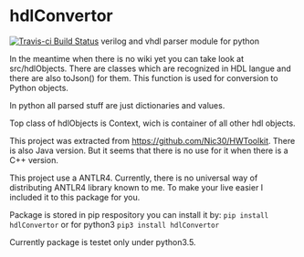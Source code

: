 # hdlConvertor
[![Travis-ci Build Status](https://travis-ci.org/Nic30/hdlConvertor.png?branch=master)](https://travis-ci.org/Nic30/hdlConvertor)
verilog and vhdl parser module for python

In the meantime when there is no wiki yet you can take look at src/hdlObjects.
There are classes which are recognized in HDL langue and there are also toJson() for them.
This function is used for conversion to Python objects.

In python all parsed stuff are just dictionaries and values.

Top class of hdlObjects is Context, wich is container of all other hdl objects.

This project was extracted from https://github.com/Nic30/HWToolkit.
There is also Java version. But it seems that there is no use for it when there is a C++ version.

This project use a ANTLR4. Currently, there is no universal way of distributing ANTLR4 library known to me.
To make your live easier I included it to this package for you.


Package is stored in pip respository you can install it by:
`pip install hdlConvertor`
or for python3
`pip3 install hdlConvertor`

Currently package is testet only under python3.5.
